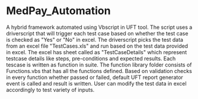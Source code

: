 # MedPay_Automation
A hybrid framework automated using Vbscript in UFT tool.
The script uses a driverscript that will trigger each test case based on whether the test case is checked as "Yes" or "No" in excel.
The driverscript picks the test data from an excel file "TestCases.xls" and run based on the test data provided in excel.
The excel has sheet called as "TestCaseDetails" which represent testcase details like steps, pre-conditions and expected results.
Each tescase is written as function in suite.
The function library folder consists of Functions.vbs that has all the functions defined.
Based on validation checks in every function whether passed or failed, default UFT report generator event is called and result is written.
User can modify the test data in excel accordingly to test variety of inputs.
